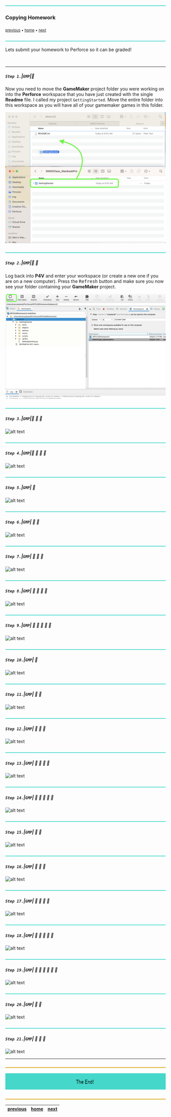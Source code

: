 ![](../images/line3.png)

### Copying Homework

<sub>[previous](../workspaces/README.md#user-content-workspaces-in-p4v) • [home](../README.md#user-content-gamemaker-studio-2-perforce) • [next](../)</sub>

![](../images/line3.png)

Lets submit your homework to Perforce so it can be graded!

<br>

---

##### `Step 1.`\|`GMP`|:small_blue_diamond:

Now you need to move the **GameMaker** project folder you were working on into the **Perforce** workspace that you have just created with the single **Readme** file.  I called my project `GettingStarted`. Move the entire folder into this workspace as you will have all of your gamemaker games in this folder.

![move game maker project over](images/moveProjectFolder.png)

![](../images/line3.png)

##### `Step 2.`\|`GMP`|:small_blue_diamond: :small_blue_diamond: 

Log back into **P4V** and enter your workspace (or create a new one if you are on a new computer).  Press the <kbd>Refresh</kbd> button and make sure you now see your folder containing your **GameMaker** project.

![alt text](images/refreshP4.png)

![](../images/line3.png)

##### `Step 3.`\|`GMP`|:small_blue_diamond: :small_blue_diamond: :small_blue_diamond:

![alt text](images/.png)

![](../images/line3.png)

##### `Step 4.`\|`GMP`|:small_blue_diamond: :small_blue_diamond: :small_blue_diamond: :small_blue_diamond:

![alt text](images/.png)

![](../images/line3.png)

##### `Step 5.`\|`GMP`| :small_orange_diamond:

![alt text](images/.png)

![](../images/line3.png)

##### `Step 6.`\|`GMP`| :small_orange_diamond: :small_blue_diamond:

![alt text](images/.png)

![](../images/line3.png)

##### `Step 7.`\|`GMP`| :small_orange_diamond: :small_blue_diamond: :small_blue_diamond:

![alt text](images/.png)

![](../images/line3.png)

##### `Step 8.`\|`GMP`| :small_orange_diamond: :small_blue_diamond: :small_blue_diamond: :small_blue_diamond:

![alt text](images/.png)

![](../images/line3.png)

##### `Step 9.`\|`GMP`| :small_orange_diamond: :small_blue_diamond: :small_blue_diamond: :small_blue_diamond: :small_blue_diamond:

![alt text](images/.png)

![](../images/line3.png)

##### `Step 10.`\|`GMP`| :large_blue_diamond:

![alt text](images/.png)

![](../images/line3.png)

##### `Step 11.`\|`GMP`| :large_blue_diamond: :small_blue_diamond: 

![alt text](images/.png)

![](../images/line3.png)


##### `Step 12.`\|`GMP`| :large_blue_diamond: :small_blue_diamond: :small_blue_diamond: 

![alt text](images/.png)

![](../images/line3.png)

##### `Step 13.`\|`GMP`| :large_blue_diamond: :small_blue_diamond: :small_blue_diamond:  :small_blue_diamond: 

![alt text](images/.png)

![](../images/line3.png)

##### `Step 14.`\|`GMP`| :large_blue_diamond: :small_blue_diamond: :small_blue_diamond: :small_blue_diamond:  :small_blue_diamond: 

![alt text](images/.png)

![](../images/line3.png)

##### `Step 15.`\|`GMP`| :large_blue_diamond: :small_orange_diamond: 

![alt text](images/.png)

![](../images/line3.png)

##### `Step 16.`\|`GMP`| :large_blue_diamond: :small_orange_diamond:   :small_blue_diamond: 

![alt text](images/.png)

![](../images/line3.png)

##### `Step 17.`\|`GMP`| :large_blue_diamond: :small_orange_diamond: :small_blue_diamond: :small_blue_diamond:

![alt text](images/.png)

![](../images/line3.png)

##### `Step 18.`\|`GMP`| :large_blue_diamond: :small_orange_diamond: :small_blue_diamond: :small_blue_diamond: :small_blue_diamond:

![alt text](images/.png)

![](../images/line3.png)

##### `Step 19.`\|`GMP`| :large_blue_diamond: :small_orange_diamond: :small_blue_diamond: :small_blue_diamond: :small_blue_diamond: :small_blue_diamond:

![alt text](images/.png)

![](../images/line3.png)

##### `Step 20.`\|`GMP`| :large_blue_diamond: :large_blue_diamond:

![alt text](images/.png)

![](../images/line3.png)

##### `Step 21.`\|`GMP`| :large_blue_diamond: :large_blue_diamond: :small_blue_diamond:

![alt text](images/.png)

___

![](../images/line.png)

<!-- <img src="https://via.placeholder.com/1000x100/45D7CA/000000/?text=Next Up - Title"> -->
![next up workspaces](images/banner.png)

![](../images/line.png)

| [previous](../workspaces/README.md#user-content-workspaces-in-p4v)| [home](../README.md#user-content-gamemaker-studio-2-perforce) | [next](../)|
|---|---|---|
